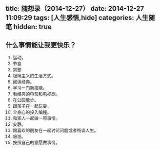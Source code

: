 title: 随想录（2014-12-27）
date: 2014-12-27 11:09:29
tags: [人生感悟,hide]
categories: 人生随笔
hidden: true
---
## 什么事情能让我更快乐？
1. 运动。
2. 节食
3. 冥想
3. 极简主义的生活方式。
4. 阅读经典。
5. 学习一门新技能。
6. 看经典的电影和电视剧。
7. 在公园散步。
8. 跟孩子在一起玩耍。
9. 全身心的投入编程。
10. 和家人一起做一项事情。
11. 安静。
12. 跟喜欢的朋友在一起讨论问题或者畅谈人生。
13. 旅游。
14. 按照自己的意愿做事情。

